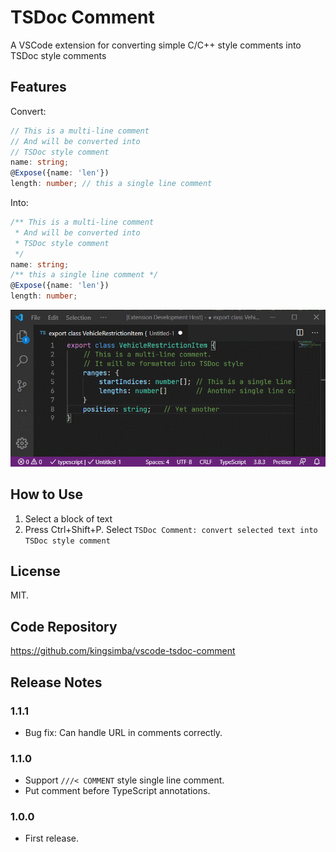 # TSDoc Comment

A VSCode extension for converting simple C/C++ style comments into TSDoc style comments

## Features

Convert:

```ts
// This is a multi-line comment
// And will be converted into
// TSDoc style comment
name: string;
@Expose({name: 'len'})
length: number; // this a single line comment
```

Into:

```ts
/** This is a multi-line comment
 * And will be converted into
 * TSDoc style comment
 */
name: string;
/** this a single line comment */
@Expose({name: 'len'})
length: number;
```

![features](images/tsdoc-comment.gif)

## How to Use

1. Select a block of text
2. Press Ctrl+Shift+P. Select `TSDoc Comment: convert selected text into TSDoc style comment`

## License

MIT.

## Code Repository

https://github.com/kingsimba/vscode-tsdoc-comment

## Release Notes

### 1.1.1

- Bug fix: Can handle URL in comments correctly.

### 1.1.0

- Support `///< COMMENT` style single line comment.
- Put comment before TypeScript annotations.

### 1.0.0

- First release.
